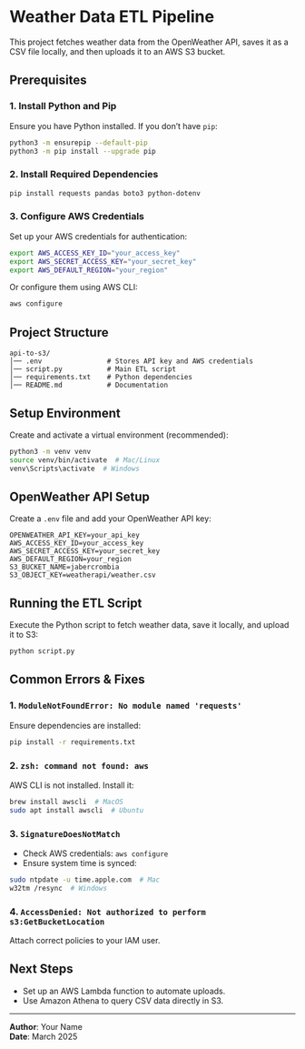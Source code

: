 # Weather Data ETL Pipeline

This project fetches weather data from the OpenWeather API, saves it as a CSV file locally, and then uploads it to an AWS S3 bucket.

## Prerequisites

### 1. Install Python and Pip
Ensure you have Python installed. If you don’t have `pip`:
```sh
python3 -m ensurepip --default-pip
python3 -m pip install --upgrade pip
```

### 2. Install Required Dependencies
```sh
pip install requests pandas boto3 python-dotenv
```

### 3. Configure AWS Credentials
Set up your AWS credentials for authentication:
```sh
export AWS_ACCESS_KEY_ID="your_access_key"
export AWS_SECRET_ACCESS_KEY="your_secret_key"
export AWS_DEFAULT_REGION="your_region"
```
Or configure them using AWS CLI:
```sh
aws configure
```

## Project Structure
```
api-to-s3/
│── .env                # Stores API key and AWS credentials
│── script.py           # Main ETL script
│── requirements.txt    # Python dependencies
│── README.md           # Documentation
```

## Setup Environment
Create and activate a virtual environment (recommended):
```sh
python3 -m venv venv
source venv/bin/activate  # Mac/Linux
venv\Scripts\activate  # Windows
```

## OpenWeather API Setup
Create a `.env` file and add your OpenWeather API key:
```
OPENWEATHER_API_KEY=your_api_key
AWS_ACCESS_KEY_ID=your_access_key
AWS_SECRET_ACCESS_KEY=your_secret_key
AWS_DEFAULT_REGION=your_region
S3_BUCKET_NAME=jabercrombia
S3_OBJECT_KEY=weatherapi/weather.csv
```

## Running the ETL Script
Execute the Python script to fetch weather data, save it locally, and upload it to S3:
```sh
python script.py
```

## Common Errors & Fixes

### 1. `ModuleNotFoundError: No module named 'requests'`
Ensure dependencies are installed:
```sh
pip install -r requirements.txt
```

### 2. `zsh: command not found: aws`
AWS CLI is not installed. Install it:
```sh
brew install awscli  # MacOS
sudo apt install awscli  # Ubuntu
```

### 3. `SignatureDoesNotMatch`
- Check AWS credentials: `aws configure`
- Ensure system time is synced:
```sh
sudo ntpdate -u time.apple.com  # Mac
w32tm /resync  # Windows
```

### 4. `AccessDenied: Not authorized to perform s3:GetBucketLocation`
Attach correct policies to your IAM user.

## Next Steps
- Set up an AWS Lambda function to automate uploads.
- Use Amazon Athena to query CSV data directly in S3.

---
**Author**: Your Name  
**Date**: March 2025  

